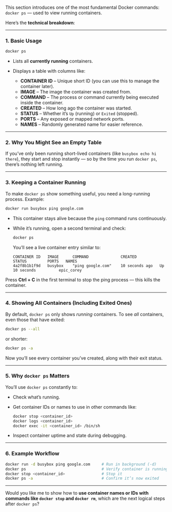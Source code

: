 This section introduces one of the most fundamental Docker commands:
`docker ps` — used to view running containers.

Here’s the **technical breakdown**:

---

### **1. Basic Usage**

```bash
docker ps
```

* Lists all **currently running** containers.
* Displays a table with columns like:

  * **CONTAINER ID** – Unique short ID (you can use this to manage the container later).
  * **IMAGE** – The image the container was created from.
  * **COMMAND** – The process or command currently being executed inside the container.
  * **CREATED** – How long ago the container was started.
  * **STATUS** – Whether it’s `Up` (running) or `Exited` (stopped).
  * **PORTS** – Any exposed or mapped network ports.
  * **NAMES** – Randomly generated name for easier reference.

---

### **2. Why You Might See an Empty Table**

If you’ve only been running short-lived containers (like `busybox echo hi there`), they start and stop instantly — so by the time you run `docker ps`, there’s nothing left running.

---

### **3. Keeping a Container Running**

To make `docker ps` show something useful, you need a long-running process.
Example:

```bash
docker run busybox ping google.com
```

* This container stays alive because the `ping` command runs continuously.
* While it’s running, open a second terminal and check:

  ```bash
  docker ps
  ```

  You’ll see a live container entry similar to:

  ```
  CONTAINER ID   IMAGE      COMMAND              CREATED          STATUS         PORTS   NAMES
  4a2f8b1b1f9d   busybox    "ping google.com"    10 seconds ago   Up 10 seconds          epic_corey
  ```

Press **Ctrl + C** in the first terminal to stop the ping process — this kills the container.

---

### **4. Showing All Containers (Including Exited Ones)**

By default, `docker ps` only shows *running* containers.
To see *all* containers, even those that have exited:

```bash
docker ps --all
```

or shorter:

```bash
docker ps -a
```

Now you’ll see every container you’ve created, along with their exit status.

---

### **5. Why `docker ps` Matters**

You’ll use `docker ps` constantly to:

* Check what’s running.
* Get container IDs or names to use in other commands like:

  ```bash
  docker stop <container_id>
  docker logs <container_id>
  docker exec -it <container_id> /bin/sh
  ```
* Inspect container uptime and state during debugging.

---

### **6. Example Workflow**

```bash
docker run -d busybox ping google.com     # Run in background (-d)
docker ps                                 # Verify container is running
docker stop <container_id>                # Stop it
docker ps -a                              # Confirm it’s now exited
```

---

Would you like me to show how to **use container names or IDs with commands like `docker stop` and `docker rm`**, which are the next logical steps after `docker ps`?
